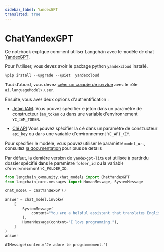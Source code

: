 ```yaml
---
sidebar_label: YandexGPT
translated: true
---
```


# ChatYandexGPT

Ce notebook explique comment utiliser Langchain avec le modèle de chat [YandexGPT](https://cloud.yandex.com/en/services/yandexgpt).

Pour l'utiliser, vous devez avoir le package python `yandexcloud` installé.

```python
%pip install --upgrade --quiet  yandexcloud
```

Tout d'abord, vous devez [créer un compte de service](https://cloud.yandex.com/en/docs/iam/operations/sa/create) avec le rôle `ai.languageModels.user`.

Ensuite, vous avez deux options d'authentification :
- [Jeton IAM](https://cloud.yandex.com/en/docs/iam/operations/iam-token/create-for-sa).
    Vous pouvez spécifier le jeton dans un paramètre de constructeur `iam_token` ou dans une variable d'environnement `YC_IAM_TOKEN`.

- [Clé API](https://cloud.yandex.com/en/docs/iam/operations/api-key/create)
    Vous pouvez spécifier la clé dans un paramètre de constructeur `api_key` ou dans une variable d'environnement `YC_API_KEY`.

Pour spécifier le modèle, vous pouvez utiliser le paramètre `model_uri`, consultez [la documentation](https://cloud.yandex.com/en/docs/yandexgpt/concepts/models#yandexgpt-generation) pour plus de détails.

Par défaut, la dernière version de `yandexgpt-lite` est utilisée à partir du dossier spécifié dans le paramètre `folder_id` ou la variable d'environnement `YC_FOLDER_ID`.

```python
from langchain_community.chat_models import ChatYandexGPT
from langchain_core.messages import HumanMessage, SystemMessage
```

```python
chat_model = ChatYandexGPT()
```

```python
answer = chat_model.invoke(
    [
        SystemMessage(
            content="You are a helpful assistant that translates English to French."
        ),
        HumanMessage(content="I love programming."),
    ]
)
answer
```

```output
AIMessage(content='Je adore le programmement.')
```
